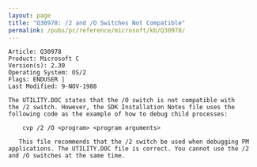 ```yaml
---
layout: page
title: "Q30978: /2 and /O Switches Not Compatible"
permalink: /pubs/pc/reference/microsoft/kb/Q30978/
---
```


	Article: Q30978
	Product: Microsoft C
	Version(s): 2.30
	Operating System: OS/2
	Flags: ENDUSER |
	Last Modified: 9-NOV-1988
	
	The UTILITY.DOC states that the /O switch is not compatible with
	the /2 switch. However, the SDK Installation Notes file uses the
	following code as the example of how to debug child processes:
	
	    cvp /2 /O <program> <program arguments>
	
	   This file recommends that the /2 switch be used when debugging PM
	applications. The UTILITY.DOC file is correct. You cannot use the /2
	and /O switches at the same time.
